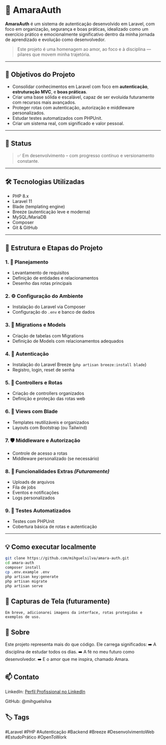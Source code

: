 # 💫 AmaraAuth

**AmaraAuth** é um sistema de autenticação desenvolvido em Laravel, com foco em organização, segurança e boas práticas, idealizado como um exercício prático e emocionalmente significativo dentro da minha jornada de aprendizado e evolução como desenvolvedor.

> Este projeto é uma homenagem ao amor, ao foco e à disciplina — pilares que movem minha trajetória.

---

## 📌 Objetivos do Projeto

- Consolidar conhecimentos em Laravel com foco em **autenticação**, **estruturação MVC**, e **boas práticas**.
- Criar uma base sólida e escalável, capaz de ser evoluída futuramente com recursos mais avançados.
- Proteger rotas com autenticação, autorização e middleware personalizados.
- Estudar testes automatizados com PHPUnit.
- Criar um sistema real, com significado e valor pessoal.

---

## 🚧 Status

> ✅ Em desenvolvimento – com progresso contínuo e versionamento constante.

---

## 🛠️ Tecnologias Utilizadas

- PHP 8.x
- Laravel 11
- Blade (templating engine)
- Breeze (autenticação leve e moderna)
- MySQL/MariaDB
- Composer
- Git & GitHub

---

## 📂 Estrutura e Etapas do Projeto

### 1. 📖 Planejamento
- Levantamento de requisitos
- Definição de entidades e relacionamentos
- Desenho das rotas principais

### 2. ⚙️ Configuração do Ambiente
- Instalação do Laravel via Composer
- Configuração do `.env` e banco de dados

### 3. 🧱 Migrations e Models
- Criação de tabelas com Migrations
- Definição de Models com relacionamentos adequados

### 4. 🔐 Autenticação
- Instalação do Laravel Breeze (`php artisan breeze:install blade`)
- Registro, login, reset de senha

### 5. 📡 Controllers e Rotas
- Criação de controllers organizados
- Definição e proteção das rotas web

### 6. 🎨 Views com Blade
- Templates reutilizáveis e organizados
- Layouts com Bootstrap (ou Tailwind)

### 7. 🛡️ Middleware e Autorização
- Controle de acesso a rotas
- Middleware personalizado (se necessário)

### 8. 🚀 Funcionalidades Extras *(Futuramente)*
- Uploads de arquivos
- Fila de jobs
- Eventos e notificações
- Logs personalizados

### 9. 🧪 Testes Automatizados
- Testes com PHPUnit
- Cobertura básica de rotas e autenticação

---

## 💡 Como executar localmente

```bash
git clone https://github.com/mihguelsilva/amara-auth.git
cd amara-auth
composer install
cp .env.example .env
php artisan key:generate
php artisan migrate
php artisan serve
``` 

## 📸 Capturas de Tela (futuramente)

    Em breve, adicionarei imagens da interface, rotas protegidas e exemplos de uso.

## 🤍 Sobre

Este projeto representa mais do que código. Ele carrega significados:
➡️ A disciplina de estudar todos os dias.
➡️ A fé no meu futuro como desenvolvedor.
➡️ E o amor que me inspira, chamado Amara.

## 📫 Contato

LinkedIn: [Perfil Profissional no LinkedIn](https://www.linkedin.com/in/mihguel-da-silva-santos-tavares-de-araujo/)

GitHub: @mihguelsilva

## 🏷️ Tags

#Laravel #PHP #Autenticação #Backend #Breeze #DesenvolvimentoWeb #EstudoPrático #OpenToWork
